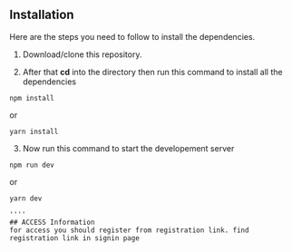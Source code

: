 

## Installation
Here are the steps you need to follow to install the dependencies.

1. Download/clone this repository.

2. After that **cd** into the directory then run this command to install all the dependencies

```
npm install
```
or

```
yarn install
``` 
3. Now run this command to start the developement server

```
npm run dev
```

or 

```
yarn dev

''''
## ACCESS Information
for access you should register from registration link. find registration link in signin page
